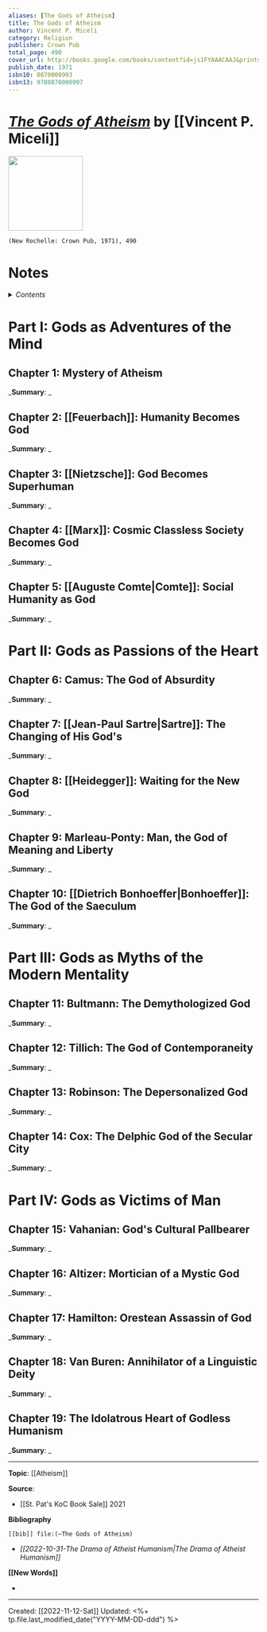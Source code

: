```yaml
---
aliases: [The Gods of Atheism]
title: The Gods of Atheism
author: Vincent P. Miceli
category: Religion
publisher: Crown Pub
total_page: 490
cover_url: http://books.google.com/books/content?id=js1FYAAACAAJ&printsec=frontcover&img=1&zoom=1&source=gbs_api
publish_date: 1971
isbn10: 0870000993
isbn13: 9780870000997
---
```

# *[The Gods of Atheism]()* by [[Vincent P. Miceli]]

<img src="http://books.google.com/books/content?id=js1FYAAACAAJ&printsec=frontcover&img=1&zoom=1&source=gbs_api" width=150>

`(New Rochelle: Crown Pub, 1971), 490`


# Notes

<details>
 <summary><i>Contents</i></summary>
<!-- MarkdownTOC autolink="true" -->

<!-- /MarkdownTOC -->
</details>

# Part I: Gods as Adventures of the Mind 

## Chapter 1: Mystery of Atheism
_**Summary**: _



## Chapter 2: [[Feuerbach]]: Humanity Becomes God 
_**Summary**: _



## Chapter 3: [[Nietzsche]]: God Becomes Superhuman
_**Summary**: _



## Chapter 4: [[Marx]]: Cosmic Classless Society Becomes God 
_**Summary**: _



## Chapter 5: [[Auguste Comte|Comte]]: Social Humanity as God
_**Summary**: _


# Part II: Gods as Passions of the Heart

## Chapter 6: Camus: The God of Absurdity
_**Summary**: _



## Chapter 7: [[Jean-Paul Sartre|Sartre]]: The Changing of His God's
_**Summary**: _



## Chapter 8: [[Heidegger]]: Waiting for the New God
_**Summary**: _



## Chapter 9: Marleau-Ponty: Man, the God of Meaning and Liberty
_**Summary**: _



## Chapter 10: [[Dietrich Bonhoeffer|Bonhoeffer]]: The God of the Saeculum
_**Summary**: _


# Part III: Gods as Myths of the Modern Mentality

## Chapter 11: Bultmann: The Demythologized God
_**Summary**: _



## Chapter 12: Tillich: The God of Contemporaneity
_**Summary**: _



## Chapter 13: Robinson: The Depersonalized God 
_**Summary**: _



## Chapter 14: Cox: The Delphic God of the Secular City 
_**Summary**: _


# Part IV: Gods as Victims of Man

## Chapter 15: Vahanian: God's Cultural Pallbearer
_**Summary**: _



## Chapter 16: Altizer: Mortician of a Mystic God 
_**Summary**: _



## Chapter 17: Hamilton: Orestean Assassin of God 
_**Summary**: _



## Chapter 18: Van Buren: Annihilator of a Linguistic Deity
_**Summary**: _



## Chapter 19: The Idolatrous Heart of Godless Humanism 
_**Summary**: _



--- 
**Topic**: [[Atheism]]

**Source**: 
- [[St. Pat's KoC Book Sale]] 2021

**Bibliography**

```query
[[bib]] file:(~The Gods of Atheism)
```
 - *[[2022-10-31-The Drama of Atheist Humanism|The Drama of Atheist Humanism]]*

**[[New Words]]**

- 

---
Created: [[2022-11-12-Sat]]
Updated: <%+ tp.file.last_modified_date("YYYY-MM-DD-ddd") %>
